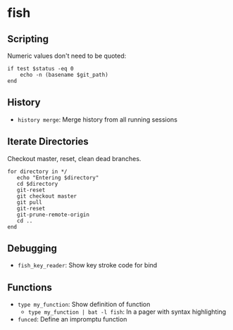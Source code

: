 # fish

## Scripting

Numeric values don't need to be quoted:

    if test $status -eq 0
        echo -n (basename $git_path)
    end

## History

* `history merge`: Merge history from all running sessions

## Iterate Directories

Checkout master, reset, clean dead branches.

	for directory in */
       echo "Entering $directory"
       cd $directory
       git-reset
       git checkout master
       git pull
       git-reset
       git-prune-remote-origin 
       cd ..
	end

## Debugging

- `fish_key_reader`: Show key stroke code for bind

## Functions

- `type my_function`: Show definition of function
    - `type my_function | bat -l fish`: In a pager with syntax highlighting
- `funced`: Define an impromptu function
